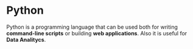 # Python

Python is a programming language that can be used both for writing **command-line scripts** or building **web applications**. Also it is useful for **Data Analitycs**.